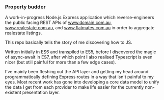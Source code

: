 ### Property budder ###

A work-in-progress Node.js Express application which reverse-engineers the public facing REST APIs of www.domain.com.au, www.realestate.com.au, and www.flatmates.com.au in order to aggregate realestate listings.

This repo basically tells the story of me discovering how to JS.

Written initially in ES6 and transpiled to ES5, before I discovered the magic of async-await in ES7, after which point I also realised Typescript is even nicer (but still painful for more than a few edge cases).

I've mainly been fleshing out the API layer and getting my head around programmatically defining Express routes in a way that isn't painful to my eyes. Most recent work has gone into developing a core data model to unify the data I get from each provider to make life easier for the currently non-existent presentation layer.
